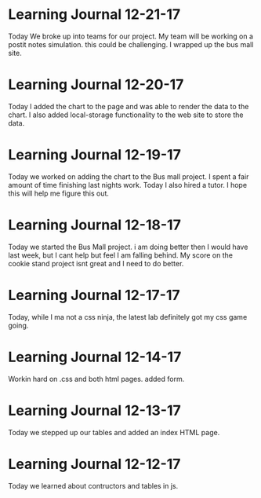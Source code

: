 # Learning Journal 12-21-17

Today We broke up into teams for our project. My team will be working on a postit notes simulation.  this could be challenging.  I wrapped up the bus mall site. 



# Learning Journal 12-20-17

Today I added the chart to the page and was able to render the data to the chart.  I also added local-storage functionality to the web site to store the data.


# Learning Journal 12-19-17

Today we worked on adding the chart to the Bus mall project. I spent a fair amount of time finishing last nights work.  Today I also hired a tutor. I hope this will help me figure this out.


# Learning Journal 12-18-17

Today we started the Bus Mall project. i am doing better then I would have last week, but I cant help but feel I am falling behind. My score on the cookie stand project isnt great and I need to do better.



# Learning Journal 12-17-17

Today, while I ma not a css ninja, the latest lab definitely got my css game going.


# Learning Journal 12-14-17

Workin hard on .css and both html pages. added form.

# Learning Journal 12-13-17

Today we stepped up our tables and added an index HTML page.


# Learning Journal 12-12-17

Today we learned about contructors and tables in js.
